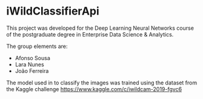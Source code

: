 # iWildClassifierApi
 
 This project was developed for the Deep Learning Neural Networks course of the postgraduate degree in Enterprise Data Science & Analytics.
 
The group elements are:
 - Afonso Sousa
 - Lara Nunes
 - João Ferreira


The model used in to classify the images was trained using the dataset from the Kaggle challenge https://www.kaggle.com/c/iwildcam-2019-fgvc6
